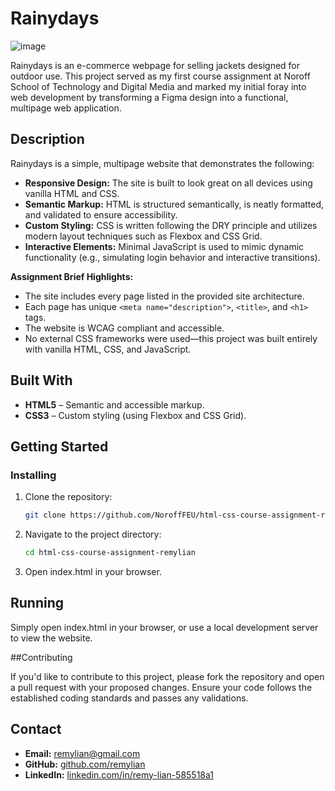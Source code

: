 # Rainydays

![image](https://i.ibb.co/PzVpPz98/rainydays.png)

Rainydays is an e-commerce webpage for selling jackets designed for outdoor use. This project served as my first course assignment at Noroff School of Technology and Digital Media and marked my initial foray into web development by transforming a Figma design into a functional, multipage web application.

## Description

Rainydays is a simple, multipage website that demonstrates the following:

- **Responsive Design:** The site is built to look great on all devices using vanilla HTML and CSS.
- **Semantic Markup:** HTML is structured semantically, is neatly formatted, and validated to ensure accessibility.
- **Custom Styling:** CSS is written following the DRY principle and utilizes modern layout techniques such as Flexbox and CSS Grid.
- **Interactive Elements:** Minimal JavaScript is used to mimic dynamic functionality (e.g., simulating login behavior and interactive transitions).

**Assignment Brief Highlights:**

- The site includes every page listed in the provided site architecture.
- Each page has unique `<meta name="description">`, `<title>`, and `<h1>` tags.
- The website is WCAG compliant and accessible.
- No external CSS frameworks were used—this project was built entirely with vanilla HTML, CSS, and JavaScript.

## Built With

- **HTML5** – Semantic and accessible markup.
- **CSS3** – Custom styling (using Flexbox and CSS Grid).


## Getting Started

### Installing

1. Clone the repository:

   ```bash
   git clone https://github.com/NoroffFEU/html-css-course-assignment-remylian.git

2. Navigate to the project directory: 
   ```bash
   cd html-css-course-assignment-remylian

3. Open index.html in your browser.

## Running

Simply open index.html in your browser, or use a local development server to view the website.

##Contributing

If you'd like to contribute to this project, please fork the repository and open a pull request with your proposed changes. Ensure your code follows the established coding standards and passes any validations.

## Contact

- **Email:** [remylian@gmail.com](mailto:remylian@gmail.com)
- **GitHub:** [github.com/remylian](https://github.com/remylian)
- **LinkedIn:** [linkedin.com/in/remy-lian-585518a1](https://www.linkedin.com/in/remy-lian-585518a1/)





